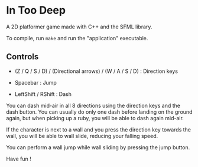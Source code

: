 # In Too Deep

A 2D platformer game made with C++ and the SFML library.

To compile, run ```make``` and run the "application" executable. 

## Controls

- (Z / Q / S / D) / (Directional arrows) / (W / A / S / D) : Direction keys

- Spacebar : Jump

- LeftShift / RShift : Dash

You can dash mid-air in all 8 directions using the direction keys and the dash button. You can usually do only one dash before landing on the ground again, but when picking up a ruby, you will be able to dash again mid-air. 

If the character is next to a wall and you press the direction key towards the wall, you will be able to wall slide, reducing your falling speed. 

You can perform a wall jump while wall sliding by pressing the jump button.

Have fun !